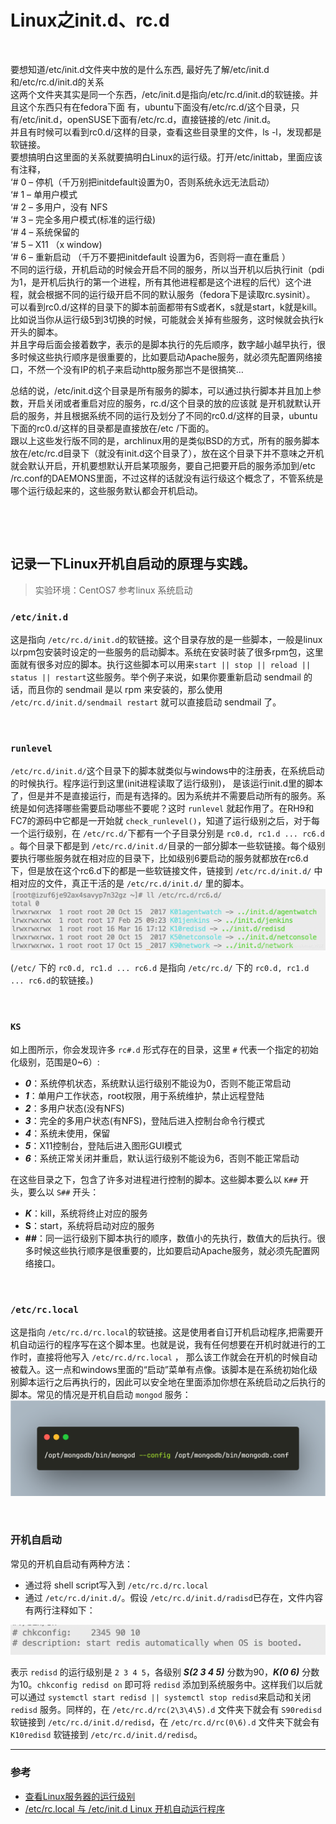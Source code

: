 # Linux之init.d、rc.d

‍

要想知道/etc/init.d文件夹中放的是什么东西, 最好先了解/etc/init.d和/etc/rc.d/init.d的关系<br />这两个文件夹其实是同一个东西，/etc/init.d是指向/etc/rc.d/init.d的软链接。并且这个东西只有在fedora下面 有，ubuntu下面没有/etc/rc.d/这个目录，只有/etc/init.d，openSUSE下面有/etc/rc.d，直接链接的/etc /init.d。<br />并且有时候可以看到rc0.d/这样的目录，查看这些目录里的文件，ls -l，发现都是软链接。<br />要想搞明白这里面的关系就要搞明白Linux的运行级。打开/etc/inittab，里面应该有注释，<br />‘# 0 – 停机（千万别把initdefault设置为0，否则系统永远无法启动）<br />‘# 1 – 单用户模式<br />‘# 2 – 多用户，没有 NFS<br />‘# 3 – 完全多用户模式(标准的运行级)<br />‘# 4 – 系统保留的<br />‘# 5 – X11 （x window)<br />‘# 6 – 重新启动 （千万不要把initdefault 设置为6，否则将一直在重启 ）<br />不同的运行级，开机启动的时候会开启不同的服务，所以当开机以后执行init（pdi为1，是开机后执行的第一个进程，所有其他进程都是这个进程的后代）这个进程，就会根据不同的运行级开启不同的默认服务（fedora下是读取rc.sysinit）。<br />可以看到rc0.d/这样的目录下的脚本前面都带有S或者K，s就是start，k就是kill。比如说当你从运行级5到3切换的时候，可能就会关掉有些服务，这时候就会执行k开头的脚本。<br />并且字母后面会接着数字，表示的是脚本执行的先后顺序，数字越小越早执行，很多时候这些执行顺序是很重要的，比如要启动Apache服务，就必须先配置网络接口，不然一个没有IP的机子来启动http服务那岂不是很搞笑…

总结的说，/etc/init.d这个目录是所有服务的脚本，可以通过执行脚本并且加上参数，开启关闭或者重启对应的服务，rc.d/这个目录的放的应该就 是开机就默认开启的服务，并且根据系统不同的运行及划分了不同的rc0.d/这样的目录，ubuntu下面的rc0.d/这样的目录都是直接放在/etc /下面的。<br />跟以上这些发行版不同的是，archlinux用的是类似BSD的方式，所有的服务脚本放在/etc/rc.d目录下（就没有init.d这个目录了），放在这个目录下并不意味之开机就会默认开启，开机要想默认开启某项服务，要自己把要开启的服务添加到/etc /rc.conf的DAEMONS里面，不过这样的话就没有运行级这个概念了，不管系统是哪个运行级起来的，这些服务默认都会开机启动。

‍

‍

## 记录一下Linux开机自启动的原理与实践。

> 实验环境：CentOS7  参考linux 系统启动

### `/etc/init.d`​

这是指向 `/etc/rc.d/init.d`​ 的软链接。这个目录存放的是一些脚本，一般是linux以rpm包安装时设定的一些服务的启动脚本。系统在安装时装了很多rpm包，这里面就有很多对应的脚本。执行这些脚本可以用来`start || stop || reload || status || restart`​ 这些服务。举个例子来说，如果你要重新启动 sendmail 的话，而且你的 sendmail 是以 rpm 来安装的，那么使用 `/etc/rc.d/init.d/sendmail restart`​ 就可以直接启动 sendmail 了。

‍

### `runlevel`​

​`/etc/rc.d/init.d/`​​ 这个目录下的脚本就类似与windows中的注册表，在系统启动的时候执行。程序运行到这里(init进程读取了运行级别)， 是该运行init.d里的脚本了，但是并不是直接运行，而是有选择的。因为系统并不需要启动所有的服务。系统是如何选择哪些需要启动哪些不要呢？这时 `runlevel`​​ 就起作用了。在RH9和FC7的源码中它都是一开始就 `check_runlevel()`​​ ，知道了运行级别之后，对于每一个运行级别，在 `/etc/rc.d/`​​ 下都有一个子目录分别是 `rc0.d, rc1.d ... rc6.d`​​ 。每个目录下都是到 `/etc/rc.d/init.d/`​​ 目录的一部分脚本一些软链接。每个级别要执行哪些服务就在相对应的目录下，比如级别6要启动的服务就都放在rc6.d下，但是放在这个rc6.d下的都是一些软链接文件，链接到 `/etc/rc.d/init.d/`​​ 中相对应的文件，真正干活的是 `/etc/rc.d/init.d/`​​ 里的脚本。<br />![](assets/net-img-1-20230921213326-zyn5br1.png)​

(`/etc/`​ 下的 `rc0.d, rc1.d ... rc6.d`​ 是指向 `/etc/rc.d/`​ 下的 `rc0.d, rc1.d ... rc6.d`​ 的软链接。)

‍

### `KS`​

如上图所示，你会发现许多 `rc#.d`​ 形式存在的目录，这里 `#`​ 代表一个指定的初始化级别，范围是0~6）:

* **_0_**：系统停机状态，系统默认运行级别不能设为0，否则不能正常启动
* **_1_**：单用户工作状态，root权限，用于系统维护，禁止远程登陆
* **_2_**：多用户状态(没有NFS)
* **_3_**：完全的多用户状态(有NFS)，登陆后进入控制台命令行模式
* **_4_**：系统未使用，保留
* **_5_**：X11控制台，登陆后进入图形GUI模式
* **_6_**：系统正常关闭并重启，默认运行级别不能设为6，否则不能正常启动

在这些目录之下，包含了许多对进程进行控制的脚本。这些脚本要么以 `K##`​ 开头，要么以 `S##`​ 开头：

* **_K_**：kill，系统将终止对应的服务
* **S**：start，系统将启动对应的服务
* **##**：同一运行级别下脚本执行的顺序，数值小的先执行，数值大的后执行。很多时候这些执行顺序是很重要的，比如要启动Apache服务，就必须先配置网络接口。

‍

### `/etc/rc.local`​

这是指向 `/etc/rc.d/rc.local`​​ 的软链接。这是使用者自订开机启动程序,把需要开机自动运行的程序写在这个脚本里。也就是说，我有任何想要在开机时就进行的工作时，直接将他写入 `/etc/rc.d/rc.local`​​ ， 那么该工作就会在开机的时候自动被载入。这一点和windows里面的“启动”菜单有点像。该脚本是在系统初始化级别脚本运行之后再执行的，因此可以安全地在里面添加你想在系统启动之后执行的脚本。常见的情况是开机自启动 `mongod`​​ 服务：<br />![](assets/net-img-2-20230921213329-sjodd8f.png)​

‍

### 开机自启动

常见的开机自启动有两种方法：

* 通过将 shell script写入到 `/etc/rc.d/rc.local`​
* 通过 `/etc/rc.d/init.d/`​。假设 `/etc/rc.d/init.d/radisd`​ 已存在，文件内容有两行注释如下：

​![](assets/net-img-3-20230921213331-xhgcxhy.png)​

表示 `redisd`​ 的运行级别是 `2 3 4 5`​，各级别 **_S(2 3 4 5)_** 分数为90，**_K(0 6)_** 分数为10。`chkconfig redisd on`​ 即可将 `redisd`​ 添加到系统服务中。这样我们以后就可以通过 `systemctl start redisd || systemctl stop redisd`​ 来启动和关闭 `redisd`​ 服务。同样的，在 `/etc/rc.d/rc(2\3\4\5).d`​ 文件夹下就会有 `S90redisd`​ 软链接到 `/etc/rc.d/init.d/redisd`​ ，在 `/etc/rc.d/rc(0\6).d`​ 文件夹下就会有 `K10redisd`​ 软链接到 `/etc/rc.d/init.d/redisd`​ 。

---

### 参考

* [查看Linux服务器的运行级别](https://blog.csdn.net/songpeiying/article/details/79933181)
* [/etc/rc.local 与 /etc/init.d Linux 开机自动运行程序](https://www.cnblogs.com/fatt/p/4790561.html)
